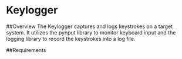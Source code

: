 # Keylogger

##Overview
The Keylogger captures and logs keystrokes on a target system. It utilizes the pynput library to monitor keyboard input and the logging library to record the keystrokes into a log file.

##Requirements

